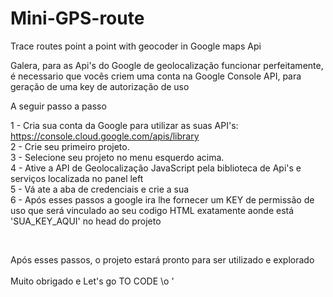 # Mini-GPS-route
Trace routes point a point with geocoder in Google maps Api

Galera, para as Api's do Google de geolocalização funcionar perfeitamente, é necessario que vocês criem uma conta na Google Console API, para geração de uma key de autorização de uso

A seguir passo a passo 

1 - Cria sua conta da Google para utilizar as suas API's: https://console.cloud.google.com/apis/library <br>
2 - Crie seu primeiro projeto. <br>
3 - Selecione seu projeto no menu esquerdo acima. <br>
4 - Ative a API de Geolocalização JavaScript pela biblioteca de Api's e serviços localizada no panel left <br>
5 - Vá ate a aba de credenciais e crie a sua <br>
6 - Após esses passos a google ira lhe fornecer um KEY de permissão de uso que será vinculado ao seu codigo HTML 
exatamente aonde está 'SUA_KEY_AQUI' no head do projeto 
<script async defer src="https://maps.googleapis.com/maps/api/js?key=SUA_KEY_AQUI"></script><br>

Após esses passos, o projeto estará pronto para ser utilizado e explorado<br><br>
Muito obrigado e Let's go TO CODE \o '
